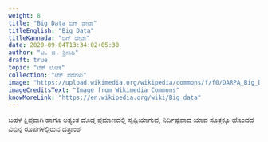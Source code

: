 ```yaml
---
weight: 8
title: "Big Data ಬಿಗ್ ಡೇಟಾ"
titleEnglish: "Big Data"
titleKannada: "ಬಿಗ್ ಡೇಟಾ"
date: 2020-09-04T13:34:02+05:30
author: "ಟಿ. ಜಿ. ಶ್ರೀನಿಧಿ"
draft: true
topic: "ಟೆಕ್ ಲೋಕ"
collection: "ಟೆಕ್ ಪದಗಳು"
image: "https://upload.wikimedia.org/wikipedia/commons/f/f0/DARPA_Big_Data.jpg"
imageCreditsText: "Image from Wikimedia Commons"
knowMoreLink: "https://en.wikipedia.org/wiki/Big_data"
---
```



ಬಹಳ ಕ್ಷಿಪ್ರವಾಗಿ ಹಾಗೂ ಅತ್ಯಂತ ದೊಡ್ಡ ಪ್ರಮಾಣದಲ್ಲಿ ಸೃಷ್ಟಿಯಾಗುವ, ನಿರ್ದಿಷ್ಟವಾದ ಯಾವ ಸೂತ್ರಕ್ಕೂ ಹೊಂದದ ವಿಭಿನ್ನ ರೂಪಗಳಲ್ಲಿರುವ ದತ್ತಾಂಶ